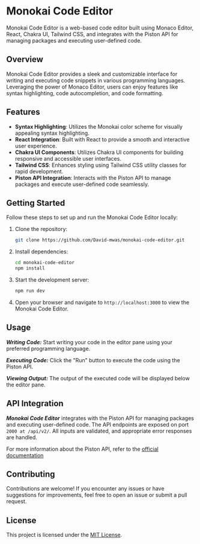 # Monokai Code Editor

Monokai Code Editor is a web-based code editor built using Monaco Editor, React, Chakra UI, Tailwind CSS, and integrates with the Piston API for managing packages and executing user-defined code.

## Overview

Monokai Code Editor provides a sleek and customizable interface for writing and executing code snippets in various programming languages. Leveraging the power of Monaco Editor, users can enjoy features like syntax highlighting, code autocompletion, and code formatting.

## Features

- **Syntax Highlighting**: Utilizes the Monokai color scheme for visually appealing syntax highlighting.
- **React Integration**: Built with React to provide a smooth and interactive user experience.
- **Chakra UI Components**: Utilizes Chakra UI components for building responsive and accessible user interfaces.
- **Tailwind CSS**: Enhances styling using Tailwind CSS utility classes for rapid development.
- **Piston API Integration**: Interacts with the Piston API to manage packages and execute user-defined code seamlessly.

## Getting Started

Follow these steps to set up and run the Monokai Code Editor locally:

1. Clone the repository:

   ```bash
   git clone https://github.com/David-mwas/monokai-code-editor.git
   ```

2. Install dependencies:
   ```bash
   cd monokai-code-editor
   npm install
   ```
3. Start the development server:

   ```bash
   npm run dev

   ```

4. Open your browser and navigate to `http://localhost:3000` to view the Monokai Code Editor.

## Usage

**_Writing Code:_** Start writing your code in the editor pane using your preferred programming language.

**_Executing Code:_** Click the "Run" button to execute the code using the Piston API.

**_Viewing Output:_** The output of the executed code will be displayed below the editor pane.

## API Integration

**_Monokai Code Editor_** integrates with the Piston API for managing packages and executing user-defined code. The API endpoints are exposed on port `2000 at /api/v2/`. All inputs are validated, and appropriate error responses are handled.

For more information about the Piston API, refer to the [official documentation](https://piston.readthedocs.io/en/latest/api-v2/)

## Contributing

Contributions are welcome! If you encounter any issues or have suggestions for improvements, feel free to open an issue or submit a pull request.

## License

This project is licensed under the [MIT License](LICENSE).
